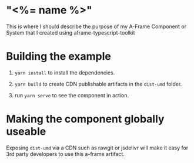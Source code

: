 # "<%= name %>"

This is where I should describe the purpose of my A-Frame Component or System that I created using aframe-typescript-toolkit

# Building the example

1. `yarn install` to install the dependencies.

2. `yarn build` to create CDN publishable artifacts in the `dist-umd` folder.

3. run `yarn serve` to see the component in action. 

# Making the component globally useable

Exposing `dist-umd` via a CDN such as rawgit or jsdelivr will make it easy for 3rd party developers to use this a-frame artifact.